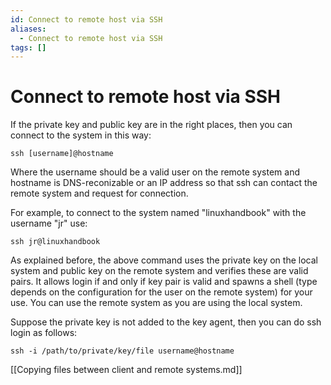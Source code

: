 ```yaml
---
id: Connect to remote host via SSH
aliases:
  - Connect to remote host via SSH
tags: []
---
```


# Connect to remote host via SSH

If the private key and public key are in the right places, then you can connect
to the system in this way:

```shell
ssh [username]@hostname
```

Where the username should be a valid user on the remote system and hostname is
DNS-reconizable or an IP address so that ssh can contact the remote system and
request for connection.

For example, to connect to the system named "linuxhandbook" with the username
"jr" use:

```shell
ssh jr@linuxhandbook
```

As explained before, the above command uses the private key on the local system
and public key on the remote system and verifies these are valid pairs. It
allows login if and only if key pair is valid and spawns a shell (type depends
on the configuration for the user on the remote system) for your use. You can
use the remote system as you are using the local system.

Suppose the private key is not added to the key agent, then you can do ssh login
as follows:

```shell
ssh -i /path/to/private/key/file username@hostname
```

[[Copying files between client and remote systems.md]]
